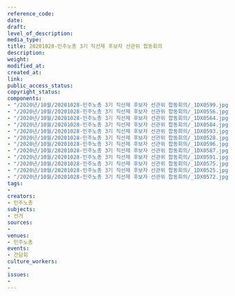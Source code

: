 ```yaml
---
reference_code: 
date: 
draft: 
level_of_description: 
media_type: 
title: 20201028-민주노총 3기 직선제 후보자 선관위 합동회의
description: 
weight: 
modified_at: 
created_at: 
link: 
public_access_status: 
copyright_status: 
components:
- "/2020년/10월/20201028-민주노총 3기 직선제 후보자 선관위 합동회의/_1DX0599.jpg"
- "/2020년/10월/20201028-민주노총 3기 직선제 후보자 선관위 합동회의/_1DX0556.jpg"
- "/2020년/10월/20201028-민주노총 3기 직선제 후보자 선관위 합동회의/_1DX0564.jpg"
- "/2020년/10월/20201028-민주노총 3기 직선제 후보자 선관위 합동회의/_1DX0584.jpg"
- "/2020년/10월/20201028-민주노총 3기 직선제 후보자 선관위 합동회의/_1DX0593.jpg"
- "/2020년/10월/20201028-민주노총 3기 직선제 후보자 선관위 합동회의/_1DX0528.jpg"
- "/2020년/10월/20201028-민주노총 3기 직선제 후보자 선관위 합동회의/_1DX0596.jpg"
- "/2020년/10월/20201028-민주노총 3기 직선제 후보자 선관위 합동회의/_1DX0587.jpg"
- "/2020년/10월/20201028-민주노총 3기 직선제 후보자 선관위 합동회의/_1DX0591.jpg"
- "/2020년/10월/20201028-민주노총 3기 직선제 후보자 선관위 합동회의/_1DX0575.jpg"
- "/2020년/10월/20201028-민주노총 3기 직선제 후보자 선관위 합동회의/_1DX0525.jpg"
- "/2020년/10월/20201028-민주노총 3기 직선제 후보자 선관위 합동회의/_1DX0572.jpg"
tags:
- 
creators:
- 민주노총
subjects:
- 선거
sources:
- 
venues:
- 민주노총
events:
- 간담회
culture_workers:
- 
issues:
- 
---
```

